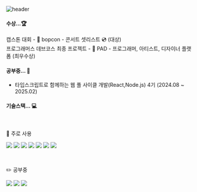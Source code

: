 ![header](https://capsule-render.vercel.app/api?type=venom&color=0:323232,40:3F3F3F,100:1C1C1C&height=300&section=header&text=leechan&fontSize=60&animation=fadeIn&fontColor=FFFFFF)

#### 수상...🏆
캡스톤 대회 - 🥇 bopcon - 콘서트 셋리스트 💿 (대상)
<br>
프로그래머스 데브코스 최종 프로젝트 - 🥇 PAD - 프로그래머, 아티스트, 디자이너 플랫폼 (최우수상)


#### 공부중... 🌳

- 타입스크립트로 함께하는 웹 풀 사이클 개발(React,Node.js) 4기 (2024.08 ~ 2025.02)

#### 기술스택... 💻

<br>

👀 주로 사용
<br>

<img src="https://img.shields.io/badge/react.js-61DAFB?style=for-the-badge&logo=react&logoColor=black"/> <img src="https://img.shields.io/badge/javascript-F7DF1E?style=for-the-badge&logo=javascript&logoColor=white"/> <img src="https://img.shields.io/badge/typescript-3178C6?style=for-the-badge&logo=typescript&logoColor=white"/> <img src="https://img.shields.io/badge/Tailwind_CSS-38B2AC?style=for-the-badge&logo=tailwind-css&logoColor=white"/> <img src="https://img.shields.io/badge/html5-E34F26?style=for-the-badge&logo=html5&logoColor=white"/> <img src="https://img.shields.io/badge/css3-1572B6?style=for-the-badge&logo=css3&logoColor=white"/> <img src="https://img.shields.io/badge/redux-764ABC?style=for-the-badge&logo=redux&logoColor=white" />

<br>

✏️ 공부중
<br>

<img src="https://img.shields.io/badge/next.js-000000?style=for-the-badge&logo=next.js&logoColor=white"/> <img src="https://img.shields.io/badge/React Query-FF4154?style=for-the-badge&logo=React Query&logoColor=white" /> <img src="https://img.shields.io/badge/python-3776AB?style=for-the-badge&logo=python&logoColor=white" />

</div>
